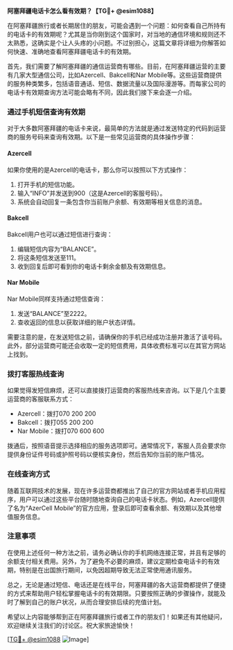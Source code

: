 **阿塞拜疆电话卡怎么看有效期？【TG💪+ @esim1088】**

在阿塞拜疆旅行或者长期居住的朋友，可能会遇到一个问题：如何查看自己所持有的电话卡的有效期呢？尤其是当你刚到这个国家时，对当地的通信环境和规则还不太熟悉，这确实是个让人头疼的小问题。不过别担心，这篇文章将详细为你解答如何快速、准确地查看阿塞拜疆电话卡的有效期。

首先，我们需要了解阿塞拜疆的通信运营商有哪些。目前，在阿塞拜疆运营的主要有几家大型通信公司，比如Azercell、Bakcell和Nar Mobile等。这些运营商提供的服务种类繁多，包括语音通话、短信、数据流量以及国际漫游等。而每家公司的电话卡有效期查询方法可能会略有不同，因此我们接下来会逐一介绍。

### **通过手机短信查询有效期**

对于大多数阿塞拜疆的电话卡来说，最简单的方法就是通过发送特定的代码到运营商的服务号码来查询有效期。以下是一些常见运营商的具体操作步骤：

#### **Azercell**
如果你使用的是Azercell的电话卡，那么你可以按照以下方式操作：
1. 打开手机的短信功能。
2. 输入“INFO”并发送到900（这是Azercell的客服号码）。
3. 系统会自动回复一条包含你当前账户余额、有效期等相关信息的消息。

#### **Bakcell**
Bakcell用户也可以通过短信进行查询：
1. 编辑短信内容为“BALANCE”。
2. 将这条短信发送至111。
3. 收到回复后即可看到你的电话卡剩余金额及有效期信息。

#### **Nar Mobile**
Nar Mobile同样支持通过短信查询：
1. 发送“BALANCE”至2222。
2. 查收返回的信息以获取详细的账户状态详情。

需要注意的是，在发送短信之前，请确保你的手机已经成功注册并激活了该号码。此外，部分运营商可能还会收取一定的短信费用，具体收费标准可以在其官方网站上找到。

### **拨打客服热线查询**

如果觉得发短信麻烦，还可以直接拨打运营商的客服热线来咨询。以下是几个主要运营商的客服联系方式：
- Azercell：拨打070 200 200
- Bakcell：拨打055 200 200
- Nar Mobile：拨打070 600 600

拨通后，按照语音提示选择相应的服务选项即可。通常情况下，客服人员会要求你提供身份证件号码或护照号码以便核实身份，然后告知你当前的账户情况。

### **在线查询方式**

随着互联网技术的发展，现在许多运营商都推出了自己的官方网站或者手机应用程序，用户可以通过这些平台随时随地查询自己的电话卡状态。例如，Azercell提供了名为“AzerCell Mobile”的官方应用，登录后即可查看余额、有效期以及其他增值服务信息。

### **注意事项**

在使用上述任何一种方法之前，请务必确认你的手机网络连接正常，并且有足够的余额支付相关费用。另外，为了避免不必要的麻烦，建议定期检查电话卡的有效期，特别是在出国旅行期间，以免因超期导致无法正常使用通讯服务。

总之，无论是通过短信、电话还是在线平台，阿塞拜疆的各大运营商都提供了便捷的方式来帮助用户轻松掌握电话卡的有效期限。只要按照正确的步骤操作，就能及时了解到自己的账户状况，从而合理安排后续的充值计划。

希望以上内容能够帮到正在阿塞拜疆旅行或者工作的朋友们！如果还有其他疑问，欢迎继续关注我们的讨论区。祝大家旅途愉快！

[[TG💪+ @esim1088](https://t.me/s/esim1088) ![Image](https://i.postimg.cc/4NQfJmqS/Snipaste-2025-05-13-00-14-12.png)]